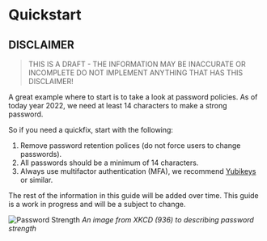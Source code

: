# Quickstart
## DISCLAIMER
> THIS IS A DRAFT - THE INFORMATION MAY BE INACCURATE OR INCOMPLETE 
> DO NOT IMPLEMENT ANYTHING THAT HAS THIS DISCLAIMER!

A great example where to start is to take a look at password policies.
As of today year 2022, we need at least 14 characters to make a strong password.

So if you need a quickfix, start with the following:
    
1. Remove password retention polices (do not force users to change passwords).
2. All passwords should be a minimum of 14 characters.
3. Always use multifactor authentication (MFA), we recommend [Yubikeys](https://www.yubico.com/) or similar.

The rest of the information in this guide will be added over time.
This guide is a work in progress and will be a subject to change.

![Password Strength](https://imgs.xkcd.com/comics/password_strength.png "https://xkcd.com/936/")
*An image from XKCD (936) to describing password strength*